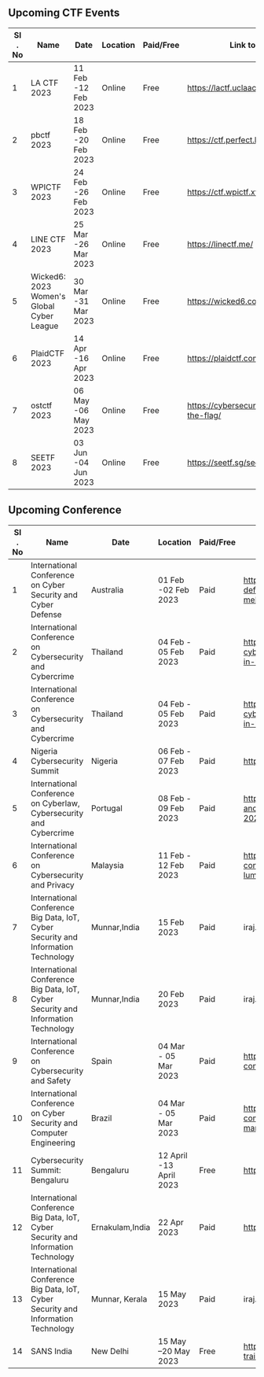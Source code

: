  ## Upcoming CTF Events

|   SI . No         | Name                                 | Date     | Location  | Paid/Free | Link to register |
| ----------------- | -------------------------------------|----------| ----------| ----------| -----------------|
|1|LA CTF 2023	 | 11 Feb -12 Feb 2023	 | Online	| Free	| https://lactf.uclaacm.com/ | 
|2|pbctf 2023	 | 18 Feb -20 Feb 2023	| Online	| Free	| https://ctf.perfect.blue/ |
|3|WPICTF 2023	| 24 Feb -26 Feb 2023	| Online	| Free	| https://ctf.wpictf.xyz/ | 
|4|LINE CTF 2023	| 25 Mar -26 Mar 2023	| Online	| Free	| https://linectf.me/ |
|5|Wicked6: 2023 Women's Global Cyber League	|30 Mar -31 Mar 2023 | 	Online | 	Free	| https://wicked6.com/ |
|6| PlaidCTF 2023	| 14 Apr -16 Apr 2023	| Online	| Free | 	https://plaidctf.com/ |
|7| ostctf 2023	| 06 May -06 May 2023	| Online	|Free | 	https://cybersecuritydays.ch/capture-the-flag/ |
|8|SEETF 2023	| 03 Jun -04 Jun 2023	| Online	| Free	| https://seetf.sg/seetf/ |


## Upcoming Conference

|   SI . No         | Name                                                         | Date     | Location  | Paid/Free | Link to register |
| ----------------- | ------------------------------------------------------------ |----------| ----------| ----------| -----------------| 
|1|International Conference on Cyber Security and Cyber Defense	| Australia	| 01 Feb -02 Feb 2023	| Paid 	| https://waset.org/cyber-security-and-cyber-defense-conference-in-february-2023-in-melbourne|
|2|International Conference on Cybersecurity and Cybercrime	| Thailand	| 04 Feb - 05 Feb 2023	| Paid 	| https://waset.org/cybersecurity-and-cybercrime-conference-in-february-2023-in-bangkok|
|3|International Conference on Cybersecurity and Cybercrime	| Thailand	| 04 Feb - 05 Feb 2023	| Paid 	| https://waset.org/cybersecurity-and-cybercrime-conference-in-february-2023-in-bangkok|
|4|Nigeria Cybersecurity Summit 	| Nigeria	| 06 Feb - 07 Feb 2023	| Paid 	| https://nigeriacybersecuritysummit.com/ | 
|5|International Conference on Cyberlaw, Cybersecurity and Cybercrime 	|Portugal	| 08 Feb - 09 Feb 2023	| Paid 	| https://waset.org/cyberlaw-cybersecurity-and-cybercrime-conference-in-february-2023-in-lisbon|
|6|International Conference on Cybersecurity and Privacy 	| Malaysia	|11 Feb - 12 Feb 2023	| Paid 	| https://waset.org/cybersecurity-and-privacy-conference-in-february-2023-in-kuala-lumpur|
|7|International Conference  Big Data, IoT, Cyber Security and Information Technology	| Munnar,India	| 15 Feb 2023	|Paid 	| iraj.in/Conference/13359/ICBDICSIT/contactus| 
|8|International Conference  Big Data, IoT, Cyber Security and Information Technology	| Munnar,India 	| 20 Feb 2023	| Paid 	| iraj.in/Conference/13317/ICBDICSIT/| 
|9|International Conference on Cybersecurity and Safety	|Spain	| 04 Mar - 05 Mar 2023	| Paid 	| https://waset.org/cybersecurity-and-safety-conference-in-march-2023-in-barcelona|
|10|International Conference on Cyber Security and Computer Engineering 	| Brazil	| 04 Mar - 05 Mar 2023	| Paid 	| https://waset.org/cyber-security-and-computer-engineering-conference-in-march-2023-in-rio-de-janeiro|
|11|Cybersecurity Summit: Bengaluru	| Bengaluru	| 12 April -13 April 2023	| Free	| https://ismg.events/summit/429334|
|12|International Conference  Big Data, IoT, Cyber Security and Information Technology	 | Ernakulam,India	| 22 Apr 2023	 | Paid 	| http://iraj.in/Conference/12736/ICBDICSIT/call|
|13|International Conference Big Data, IoT, Cyber Security and Information Technology 	| Munnar, Kerala	| 15 May 2023	| Paid 	| iraj.in/Conference/12519/ICBDICSIT/|
|14|SANS India	| New Delhi	| 15 May –20 May 2023	| Free	|https://www.sans.org/cyber-security-training-events/India-May-2023/|




